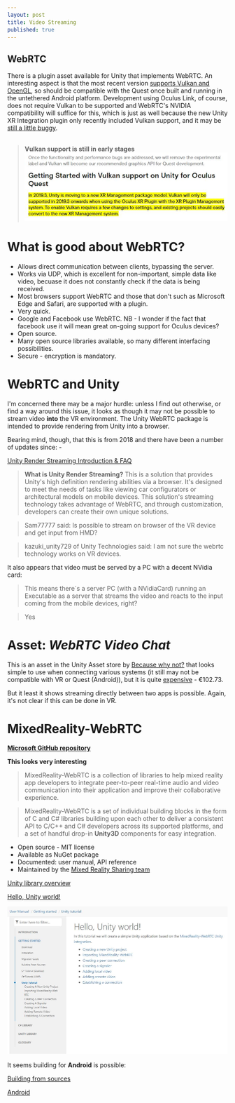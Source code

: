 ```yaml
---
layout: post
title: Video Streaming
published: true
---
```


## WebRTC

There is a plugin asset available for Unity that implements WebRTC. An interesting aspect is that the most recent version [supports Vulkan and OpenGL](https://docs.unity3d.com/Packages/com.unity.webrtc@2.0/manual/index.html), so should be compatible with the Quest once built and running in the untethered Android platform. Development using Oculus Link, of course, does not require Vulkan to be supported and WebRTC's NVIDIA compatibility will suffice for this, which is just as well because the new Unity XR Integration plugin only recently included Vulkan support, and it may be [still a little buggy](https://developer.oculus.com/blog/vulkan-support-for-oculus-quest-in-unity-experimental/#:~:text=In%202019.3%2C%20Unity%20is%20moving,the%20new%20XR%20Management%20system.).
<br><br>
>**Vulkan support is still in early stages**
![XR Vulkan support](\images\GAM750\xr-vulkan-1.JPG)

# What is good about WebRTC?
* Allows direct communication between clients, bypassing the server.
* Works via UDP, which is excellent for non-important, simple data like video, becuase it does not constantly check if the data is being received.
* Most browsers support WebRTC and those that don't such as Microsoft Edge and Safari, are supported with a plugin.
* Very quick.
* Google and Facebook use WebRTC. NB - I wonder if the fact that facebook use it will mean great on-going support for Oculus devices?
* Open source.
* Many open source libraries available, so many different interfacing possibilities.
* Secure - encryption is mandatory.
  
# WebRTC and Unity 
I'm concerned there may be a major hurdle: unless I find out otherwise, or find a way around this issue, it looks as though it may not be possible to stream video **into** the VR environment. The Unity WebRTC package is intended to provide rendering from Unity into a browser.

Bearing mind, though, that this is from 2018 and there have been a number of updates since: -

[Unity Render Streaming Introduction & FAQ](https://forum.unity.com/threads/unity-render-streaming-introduction-faq.742481/)
>**What is Unity Render Streaming?**
This is a solution that provides Unity's high definition rendering abilities via a browser. It's designed to meet the needs of tasks like viewing car configurators or architectural models on mobile devices.
This solution's streaming technology takes advantage of WebRTC, and through customization, developers can create their own unique solutions.

>Sam77777 said: Is possible to stream on browser of the VR device and get input from HMD?

>kazuki_unity729 of Unity Technologies said: I am not sure the webrtc technology works on VR devices.

It also appears that video must be served by a PC with a decent NVidia card:

>This means there´s a server PC (with a NVidiaCard) running an Executable as a server that streams the video and reacts to the input coming from the mobile devices, right?

>Yes

# Asset: _WebRTC Video Chat_ 
This is an asset in the Unity Asset store by [Because why not?](https://www.because-why-not.com/webrtc/) that looks simple to use when connecting various systems (it still may not be compatible with VR or Quest (Android)), but it is quite [expensive]() - €102.73.

But it least it shows streaming directly between two apps is possible. Again, it's not clear if this can be done in VR.


# MixedReality-WebRTC

**[Microsoft GitHub repository](https://github.com/microsoft/MixedReality-WebRTC)**

**This looks very interesting**

>MixedReality-WebRTC is a collection of libraries to help mixed reality app developers to integrate peer-to-peer real-time audio and video communication into their application and improve their collaborative experience.

>MixedReality-WebRTC is a set of individual building blocks in the form of C and C# libraries building upon each other to deliver a consistent API to C/C++ and C# developers across its supported platforms, and a set of handful drop-in **Unity3D** components for easy integration.

* Open source - MIT license
* Available as NuGet package
* Documented: user manual, API reference
* Maintained by the [Mixed Reality Sharing team](https://github.com/orgs/microsoft/teams/mixed-reality-sharing)

[Unity library overview](https://microsoft.github.io/MixedReality-WebRTC/manual/unity/unity-integration.html)

[Hello, Unity world!](https://microsoft.github.io/MixedReality-WebRTC/manual/unity/helloworld-unity.html)

![Hello, Unity world](/images/gam750/mixed-reality-webrtc-1.JPG)

It seems building for **Android** is possible:

[Building from sources](https://microsoft.github.io/MixedReality-WebRTC/manual/building.html)

[Android](https://microsoft.github.io/MixedReality-WebRTC/manual/android/building-android.html)